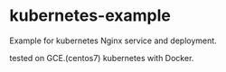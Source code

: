 # kubernetes-example

Example for kubernetes Nginx service and deployment.

tested on GCE.(centos7)
kubernetes with Docker.
